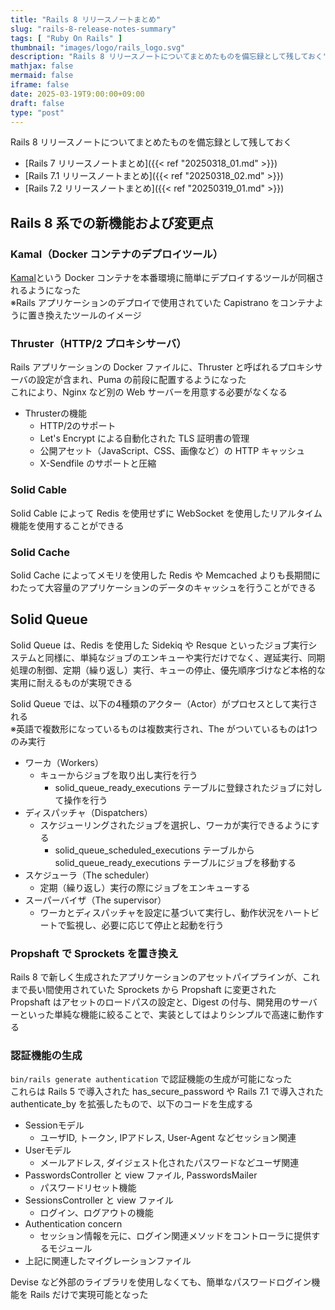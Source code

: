 ```yaml
---
title: "Rails 8 リリースノートまとめ"
slug: "rails-8-release-notes-summary"
tags: [ "Ruby On Rails" ]
thumbnail: "images/logo/rails_logo.svg"
description: "Rails 8 リリースノートについてまとめたものを備忘録として残しておく"
mathjax: false
mermaid: false
iframe: false
date: 2025-03-19T9:00:00+09:00
draft: false
type: "post"
---
```


Rails 8 リリースノートについてまとめたものを備忘録として残しておく

* [Rails 7 リリースノートまとめ]({{< ref "20250318_01.md" >}})
* [Rails 7.1 リリースノートまとめ]({{< ref "20250318_02.md" >}})
* [Rails 7.2 リリースノートまとめ]({{< ref "20250319_01.md" >}})

## Rails 8 系での新機能および変更点

### Kamal（Docker コンテナのデプロイツール）

[Kamal](https://kamal-deploy.org/)という Docker コンテナを本番環境に簡単にデプロイするツールが同梱されるようになった  
※Rails アプリケーションのデプロイで使用されていた Capistrano をコンテナように置き換えたツールのイメージ

### Thruster（HTTP/2 プロキシサーバ）

Rails アプリケーションの Docker ファイルに、Thruster と呼ばれるプロキシサーバの設定が含まれ、Puma の前段に配置するようになった  
これにより、Nginx など別の Web サーバーを用意する必要がなくなる

* Thrusterの機能
  * HTTP/2のサポート
  * Let's Encrypt による自動化された TLS 証明書の管理
  * 公開アセット（JavaScript、CSS、画像など）の HTTP キャッシュ
  * X-Sendfile のサポートと圧縮

### Solid Cable

Solid Cable によって Redis を使用せずに WebSocket を使用したリアルタイム機能を使用することができる

### Solid Cache

Solid Cache によってメモリを使用した Redis や Memcached よりも長期間にわたって大容量のアプリケーションのデータのキャッシュを行うことができる

## Solid Queue

Solid Queue は、Redis を使用した Sidekiq や Resque といったジョブ実行システムと同様に、単純なジョブのエンキューや実行だけでなく、遅延実行、同期処理の制御、定期（繰り返し）実行、キューの停止、優先順序づけなど本格的な実用に耐えるものが実現できる

Solid Queue では、以下の4種類のアクター（Actor）がプロセスとして実行される  
※英語で複数形になっているものは複数実行され、The がついているものは1つのみ実行

* ワーカ（Workers）
  * キューからジョブを取り出し実行を行う
    * solid_queue_ready_executions テーブルに登録されたジョブに対して操作を行う
* ディスパッチャ（Dispatchers）
  * スケジューリングされたジョブを選択し、ワーカが実行できるようにする
    * solid_queue_scheduled_executions テーブルから solid_queue_ready_executions テーブルにジョブを移動する
* スケジューラ（The scheduler）
  * 定期（繰り返し）実行の際にジョブをエンキューする
* スーパーバイザ（The supervisor）
  * ワーカとディスパッチャを設定に基づいて実行し、動作状況をハートビートで監視し、必要に応じて停止と起動を行う

### Propshaft で Sprockets を置き換え

Rails 8 で新しく生成されたアプリケーションのアセットパイプラインが、これまで長い間使用されていた Sprockets から Propshaft に変更された  
Propshaft はアセットのロードパスの設定と、Digest の付与、開発用のサーバーといった単純な機能に絞ることで、実装としてはよりシンプルで高速に動作する

### 認証機能の生成

`bin/rails generate authentication` で認証機能の生成が可能になった  
これらは Rails 5 で導入された has_secure_password や Rails 7.1 で導入された authenticate_by を拡張したもので、以下のコードを生成する

* Sessionモデル
  * ユーザID, トークン, IPアドレス, User-Agent などセッション関連
* Userモデル
  * メールアドレス, ダイジェスト化されたパスワードなどユーザ関連
* PasswordsController と view ファイル, PasswordsMailer
  * パスワードリセット機能
* SessionsController と view ファイル
  * ログイン、ログアウトの機能
* Authentication concern
  * セッション情報を元に、ログイン関連メソッドをコントローラに提供するモジュール
* 上記に関連したマイグレーションファイル

Devise など外部のライブラリを使用しなくても、簡単なパスワードログイン機能を Rails だけで実現可能となった
